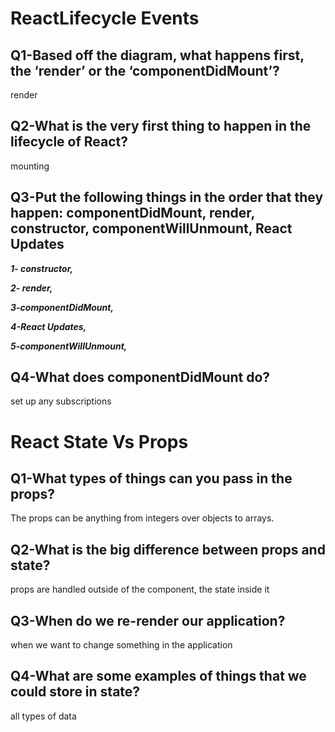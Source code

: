 # ReactLifecycle Events

## Q1-Based off the diagram, what happens first, the ‘render’ or the ‘componentDidMount’?
render

## Q2-What is the very first thing to happen in the lifecycle of React?
mounting

## Q3-Put the following things in the order that they happen: componentDidMount, render, constructor, componentWillUnmount, React Updates
***1- constructor,***

***2- render,***

***3-componentDidMount,***

***4-React Updates,***

***5-componentWillUnmount,***

## Q4-What does componentDidMount do?
set up any subscriptions

# React State Vs Props

## Q1-What types of things can you pass in the props?
The props can be anything from integers over objects to arrays.

## Q2-What is the big difference between props and state?
props are handled outside of the component, the state inside it

## Q3-When do we re-render our application?
when we want to change something in the application

## Q4-What are some examples of things that we could store in state?
all types of data